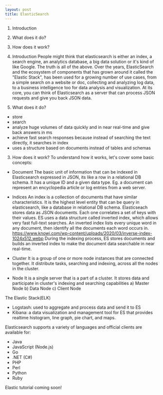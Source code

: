 ```yaml
---
layout: post
title: ElasticSearch
---
```


1. Introduction
2. What does it do?
3. How does it work?

1. Introduction
People might think that elasticsearch is either an index, a search engine, an analytics database, a big data solution or it's kind of like Google.
The truth is all of the above. Over the years, ElasticSearch and the ecosystem of components that has grown around it called the "Elastic Stack",
has been used for a growing number of use cases, from a simple search on a website or doc, collecting and analyzing log data, to a business intelligence too
for data analysis and visualization. At its core, you can think of Elasticsearch as a server that can process JSON requests and give you back JSON data.

2. What does it do?
- store
- search
- analyze huge volumes of data quickly and in near real-time and give back answers in ms
- achieve fast search responses because instead of searching the text directly, it searches in index
- uses a structure based on documents instead of tables and schemas


3. How does it work?
To understand how it works, let's cover some basic concepts:
- Document
  The basic unit of information that can be indexed in Elasticsearch expressed in JSON, its like a row in a relational DB schema.
  It has a unique ID and a given data type.
  Eg. a document can represent an encyclopedia article or log entries from a web server.
  
- Indices
  An index is a collection of documents that have similar characteristics.
  It is the highest level entity that can be query in elasticsearch, like a database in relational DB schema.
  Elasticseach stores data as JSON documents. Each one correlates a set of keys with their values.
  ES uses a data structure called inverted index, which allows very fast full-text searches.
  An inverted index lists every unique word in any document, then identify all the documents each word occurs in.
  https://www.knowi.com/wp-content/uploads/2020/03/inverse-index-1024x512.webp
  During the indexing process, ES stores documents and builds an inverted index to make the document data searchable in near real-time.
  
- Cluster
  It is a group of one or more node instances that are connected together.
  It distribute tasks, searching and indexing, across all the nodes in the cluster.
  
- Node
  It is a single server that is a part of a cluster.
  It stores data and participate in cluster's indexing and searching capabilities
  a) Master Node
  b) Data Node
  c) Client Node

The Elastic Stack(ELK)
- Logstash: used to aggregate and process data and send it to ES
- Kibana: a data visualization and management tool for ES that provides realtime histogram, line graph, pie chart, and maps.


Elasticsearch supports a variety of languages and official clients are available for:
- Java
- JavaScript (Node.js)
- Go
- .NET (C#)
- PHP
- Perl
- Python
- Ruby

Elastic tutorial coming soon!
